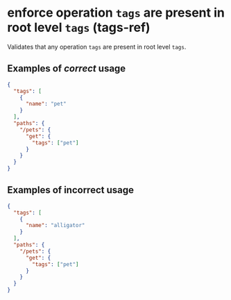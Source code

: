 # enforce operation `tags` are present in root level `tags` (tags-ref)

Validates that any operation `tags` are present in root level `tags`.

## Examples of *correct* usage

```json
{
  "tags": [
    {
      "name": "pet"
    }
  ],
  "paths": {
    "/pets": {
      "get": {
        "tags": ["pet"]
      }
    }
  }
}
```

## Examples of **incorrect** usage

```json
{
  "tags": [
    {
      "name": "alligator"
    }
  ],
  "paths": {
    "/pets": {
      "get": {
        "tags": ["pet"]
      }
    }
  }
}
```
